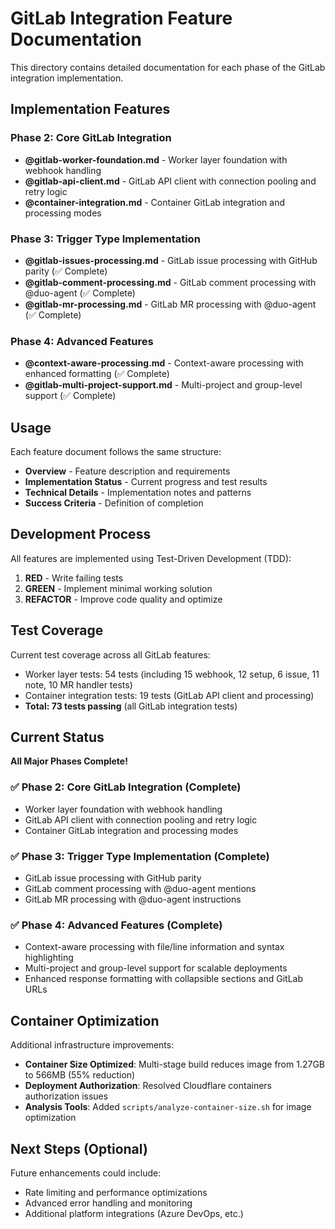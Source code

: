 # GitLab Integration Feature Documentation

This directory contains detailed documentation for each phase of the GitLab integration implementation.

## Implementation Features

### Phase 2: Core GitLab Integration
- **@gitlab-worker-foundation.md** - Worker layer foundation with webhook handling
- **@gitlab-api-client.md** - GitLab API client with connection pooling and retry logic
- **@container-integration.md** - Container GitLab integration and processing modes

### Phase 3: Trigger Type Implementation
- **@gitlab-issues-processing.md** - GitLab issue processing with GitHub parity (✅ Complete)
- **@gitlab-comment-processing.md** - GitLab comment processing with @duo-agent (✅ Complete)
- **@gitlab-mr-processing.md** - GitLab MR processing with @duo-agent (✅ Complete)

### Phase 4: Advanced Features
- **@context-aware-processing.md** - Context-aware processing with enhanced formatting (✅ Complete)
- **@gitlab-multi-project-support.md** - Multi-project and group-level support (✅ Complete)

## Usage

Each feature document follows the same structure:
- **Overview** - Feature description and requirements
- **Implementation Status** - Current progress and test results
- **Technical Details** - Implementation notes and patterns
- **Success Criteria** - Definition of completion

## Development Process

All features are implemented using Test-Driven Development (TDD):
1. **RED** - Write failing tests
2. **GREEN** - Implement minimal working solution
3. **REFACTOR** - Improve code quality and optimize

## Test Coverage

Current test coverage across all GitLab features:
- Worker layer tests: 54 tests (including 15 webhook, 12 setup, 6 issue, 11 note, 10 MR handler tests)
- Container integration tests: 19 tests (GitLab API client and processing)
- **Total: 73 tests passing** (all GitLab integration tests)

## Current Status

**All Major Phases Complete!**

### ✅ Phase 2: Core GitLab Integration (Complete)
- Worker layer foundation with webhook handling
- GitLab API client with connection pooling and retry logic
- Container GitLab integration and processing modes

### ✅ Phase 3: Trigger Type Implementation (Complete)
- GitLab issue processing with GitHub parity
- GitLab comment processing with @duo-agent mentions
- GitLab MR processing with @duo-agent instructions

### ✅ Phase 4: Advanced Features (Complete)
- Context-aware processing with file/line information and syntax highlighting
- Multi-project and group-level support for scalable deployments
- Enhanced response formatting with collapsible sections and GitLab URLs

## Container Optimization

Additional infrastructure improvements:
- **Container Size Optimized**: Multi-stage build reduces image from 1.27GB to 566MB (55% reduction)
- **Deployment Authorization**: Resolved Cloudflare containers authorization issues
- **Analysis Tools**: Added `scripts/analyze-container-size.sh` for image optimization

## Next Steps (Optional)

Future enhancements could include:
- Rate limiting and performance optimizations
- Advanced error handling and monitoring
- Additional platform integrations (Azure DevOps, etc.)